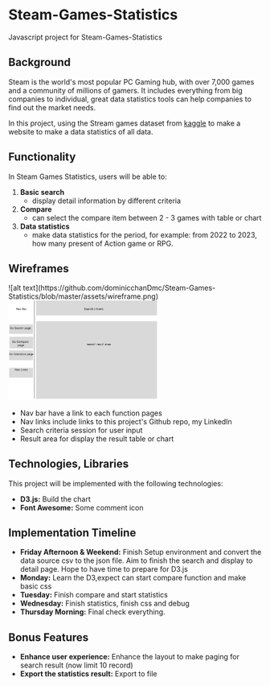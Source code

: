 # Steam-Games-Statistics
Javascript project for Steam-Games-Statistics

<h2>Background</h2>
Steam is the world's most popular PC Gaming hub, with over 7,000 games and a community of millions of gamers. It includes everything from big companies to individual, great data statistics tools can help companies to find out the market needs. 

In this project, using the Stream games dataset from <a href='https://www.kaggle.com/datasets/mikekzan/steam-games-dlcs?select=steam.csv'>kaggle</a> to make a website to make a data statistics of all data.

<h2>Functionality</h2>
In Steam Games Statistics, users will be able to:
<ol>
  <li>
    <b>Basic search</b>
    <ul>
      <li>display detail information by different criteria</li>
    </ul>
  </li>
  <li>
    <b>Compare</b>
    <ul>
      <li>can select the compare item between 2 - 3 games with table or chart</li>
    </ul>
  </li>
  <li>
    <b>Data statistics</b>
    <ul>
      <li>make data statistics for the period, 
      for example:  from 2022 to 2023, how many present of Action game or RPG.</li>
    </ul>
  </li>
</ol>
<h2>Wireframes</h2>
![alt text](https://github.com/dominicchanDmc/Steam-Games-Statistics/blob/master/assets/wireframe.png)
<img
  src="https://github.com/dominicchanDmc/Steam-Games-Statistics/blob/master/assets/wireframe.png"
  alt="Alt text"
  title="Optional title"
  style="display: inline-block; margin: 0 auto; max-width: 300px">
<ul>
  <li>Nav bar have a link to each function pages</li>
  <li>Nav links include links to this project's Github repo, my LinkedIn</li>
  <li>Search criteria session for user input</li>
  <li>Result area for display the result table or chart</li>
</ul>
<h2>Technologies, Libraries</h2>
This project will be implemented with the following technologies:
<ul>
  <li><b>D3.js:</b> Build the chart </li>
   <li><b>Font Awesome:</b> Some comment icon 
</li>
</ul>
<h2>Implementation Timeline</h2>
<ul>
  <li><b>Friday Afternoon & Weekend:</b> Finish Setup environment and convert the data source csv to the json file. Aim to     finish the search and display to detail page. Hope to have time to prepare for D3.js</li>
  <li><b>Monday:</b> Learn the D3,expect can start compare function and make basic css</li>
  <li><b>Tuesday:</b> Finish compare and start statistics </li>
  <li><b>Wednesday:</b> Finish statistics, finish css and debug</li>
  <li><b>Thursday Morning:</b> Final check everything.</li>
</ul>
<h2>Bonus Features</h2>
<ul>
  <li><b>Enhance user experience:</b> Enhance the layout to make paging for search result (now limit 10 record)
</li>
  <li><b>Export the statistics result:</b> Export to file
</li>
</ul>
